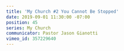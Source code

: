 ```yaml
---
title: 'My Church #2 You Cannot Be Stopped'
date: 2019-09-01 11:30:00 -07:00
position: 45
series: My Church
communicator: Pastor Jason Gianotti
vimeo_id: 357229640
---
```


